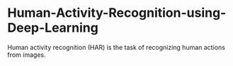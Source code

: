 # Human-Activity-Recognition-using-Deep-Learning
Human activity recognition (HAR) is the task of recognizing human actions from images.
